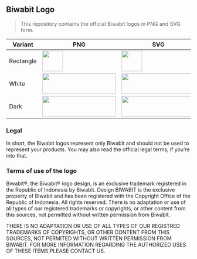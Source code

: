 ## Biwabit Logo

>This repository contains the official Biwabit logos in PNG and SVG form.


| Variant | PNG | SVG |
|---------|-----|-----|
| Rectangle | <img src="https://raw.githubusercontent.com/logo/biwabit-logo-rectangle.png" width="56" height="56"> | <img src="https://raw.githubusercontent.com/logo/biwabit-logo-rectangle.svg" width="56" height="56"> |
| White     | <img src="https://raw.githubusercontent.com/logo/official-logo-white.png" width="200" height="56"> | <img src="https://raw.githubusercontent.com/logo/official-logo-white.svg" width="200" height="56">|
| Dark      | <img src="https://raw.githubusercontent.com/logo/official-logo-dark.png" width="200" height="56"> | <img src="https://raw.githubusercontent.com/logo/official-logo-dark.svg" width="200" height="56"> |

### Legal
In short, the Biwabit logos  represent only Biwabit and should not be used to 
represent your products. 
You may also read the official legal terms,  if you’re into that.
  
### Terms of use of the logo
Biwabit®, the Biwabit® logo design, is an exclusive trademark registered in 
the Republic of Indonesia by Biwabit.
Design BIWABIT is the exclusive property of Biwabit and has been registered with
the Copyright Office of the Republic of Indonesia. All rights reserved.
There is no adaptation or use of all types of our registered trademarks or copyrights, 
or other content from this sources, not permitted without written permission from Biwabit.

THERE IS NO ADAPTATION OR USE OF ALL TYPES OF OUR REGISTRED TRADEMARKS OF COPYRIGHTS,
OR OTHER CONTENT FROM THIS SOURCES, NOT PERMITED WITHOUT WRITTEN PERMISSION FROM BIWABIT.
FOR MORE INFORMATION REGARDING THE AUTHORIZED USES OF THESE ITEMS PLEASE CONTACT US.







[biwabit-url]: https://biwabit.com

